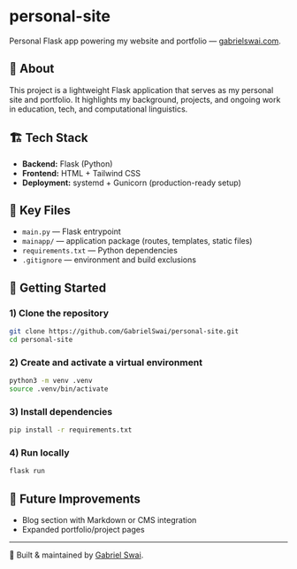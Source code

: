 # personal-site

Personal Flask app powering my website and portfolio — [gabrielswai.com](https://gabrielswai.com).

## 📝 About
This project is a lightweight Flask application that serves as my personal site and portfolio. It highlights my background, projects, and ongoing work in education, tech, and computational linguistics.

## 🏗️ Tech Stack
- **Backend:** Flask (Python)
- **Frontend:** HTML + Tailwind CSS
- **Deployment:** systemd + Gunicorn (production-ready setup)

## 📂 Key Files
- `main.py` — Flask entrypoint
- `mainapp/` — application package (routes, templates, static files)
- `requirements.txt` — Python dependencies
- `.gitignore` — environment and build exclusions

## 🚀 Getting Started

### 1) Clone the repository
```bash
git clone https://github.com/GabrielSwai/personal-site.git
cd personal-site
```

### 2) Create and activate a virtual environment
```bash
python3 -m venv .venv
source .venv/bin/activate
```

### 3) Install dependencies
```bash
pip install -r requirements.txt
```

### 4) Run locally
```bash
flask run
```

## 🌱 Future Improvements
- Blog section with Markdown or CMS integration
- Expanded portfolio/project pages

---

👤 Built & maintained by [Gabriel Swai](https://gabrielswai.com).
